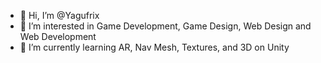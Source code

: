 - 👋 Hi, I’m @Yagufrix
- 👀 I’m interested in Game Development, Game Design, Web Design and Web Development
- 🌱 I’m currently learning AR, Nav Mesh, Textures, and 3D on Unity
